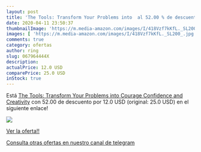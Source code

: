 ```yaml
---
layout: post
title: 'The Tools: Transform Your Problems into  al 52.00 % de descuento'
date: 2020-04-11 23:50:37
thumbnailImage: 'https://m.media-amazon.com/images/I/418Vzf7kKfL._SL200_.jpg'
images: [ 'https://m.media-amazon.com/images/I/418Vzf7kKfL._SL200_.jpg' ]
comments: true
category: ofertas
author: ring
slug: 067964444X
description:
actualPrice: 12.0 USD
comparePrice: 25.0 USD
inStock: true
---
```


Está [The Tools: Transform Your Problems into Courage  Confidence  and Creativity](https://www.amazon.com/dp/067964444X/?tag=redken08-20) con 52.00 de descuento por 12.0 USD (original: 25.0 USD) en el siguiente enlace!

[![](https://m.media-amazon.com/images/I/418Vzf7kKfL._SL200_.jpg)](https://www.amazon.com/dp/067964444X/?tag=redken08-20)

[Ver la oferta!!](https://www.amazon.com/dp/067964444X/?tag=redken08-20)

[Consulta otras ofertas en nuestro canal de telegram](https://t.me/s/ofertas25)
